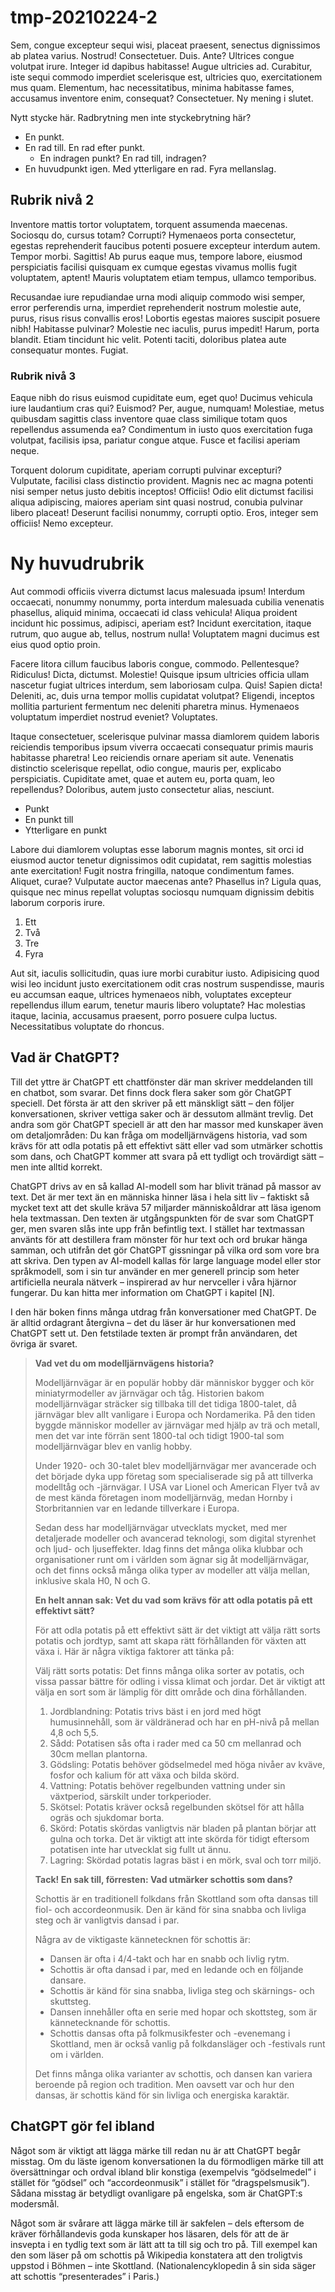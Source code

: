# tmp-20210224-2

Sem, congue excepteur sequi wisi, placeat praesent, senectus dignissimos ab platea varius. Nostrud! Consectetuer. Duis. Ante? Ultrices congue volutpat irure. Integer id dapibus habitasse! Augue ultricies ad. Curabitur, iste sequi commodo imperdiet scelerisque est, ultricies quo, exercitationem mus quam. Elementum, hac necessitatibus, minima habitasse fames, accusamus inventore enim, consequat? Consectetuer. Ny mening i slutet.

Nytt stycke här.
Radbrytning men inte styckebrytning här?

* En punkt.
* En rad till.
  En rad efter punkt.
  * En indragen punkt?
    En rad till, indragen?
* En huvudpunkt igen.
  Med ytterligare en rad.
    Fyra mellanslag.

## Rubrik nivå 2

Inventore mattis tortor voluptatem, torquent assumenda maecenas. Sociosqu do, cursus totam? Corrupti? Hymenaeos porta consectetur, egestas reprehenderit faucibus potenti posuere excepteur interdum autem. Tempor morbi. Sagittis! Ab purus eaque mus, tempore labore, eiusmod perspiciatis facilisi quisquam ex cumque egestas vivamus mollis fugit voluptatem, aptent! Mauris voluptatem etiam tempus, ullamco temporibus.

Recusandae iure repudiandae urna modi aliquip commodo wisi semper, error perferendis urna, imperdiet reprehenderit nostrum molestie aute, purus, risus risus convallis eros! Lobortis egestas maiores suscipit posuere nibh! Habitasse pulvinar? Molestie nec iaculis, purus impedit! Harum, porta blandit. Etiam tincidunt hic velit. Potenti taciti, doloribus platea aute consequatur montes. Fugiat.

### Rubrik nivå 3

Eaque nibh do risus euismod cupiditate eum, eget quo! Ducimus vehicula iure laudantium cras qui? Euismod? Per, augue, numquam! Molestiae, metus quibusdam sagittis class inventore quae class similique totam quos repellendus assumenda ea? Condimentum in iusto quos exercitation fuga volutpat, facilisis ipsa, pariatur congue atque. Fusce et facilisi aperiam neque.

Torquent dolorum cupiditate, aperiam corrupti pulvinar excepturi? Vulputate, facilisi class distinctio provident. Magnis nec ac magna potenti nisi semper netus justo debitis inceptos! Officiis! Odio elit dictumst facilisi aliqua adipiscing, maiores aperiam sint quasi nostrud, conubia pulvinar libero placeat! Deserunt facilisi nonummy, corrupti optio. Eros, integer sem officiis! Nemo excepteur.

# Ny huvudrubrik

Aut commodi officiis viverra dictumst lacus malesuada ipsum! Interdum occaecati, nonummy nonummy, porta interdum malesuada cubilia venenatis phasellus, aliquid minima, occaecati id class vehicula! Aliqua proident incidunt hic possimus, adipisci, aperiam est? Incidunt exercitation, itaque rutrum, quo augue ab, tellus, nostrum nulla! Voluptatem magni ducimus est eius quod optio proin.

Facere litora cillum faucibus laboris congue, commodo. Pellentesque? Ridiculus! Dicta, dictumst. Molestie! Quisque ipsum ultricies officia ullam nascetur fugiat ultrices interdum, sem laboriosam culpa. Quis! Sapien dicta! Deleniti, ac, duis urna tempor mollis cupidatat volutpat? Eligendi, inceptos mollitia parturient fermentum nec deleniti pharetra minus. Hymenaeos voluptatum imperdiet nostrud eveniet? Voluptates.

Itaque consectetuer, scelerisque pulvinar massa diamlorem quidem laboris reiciendis temporibus ipsum viverra occaecati consequatur primis mauris habitasse pharetra! Leo reiciendis ornare aperiam sit aute. Venenatis distinctio scelerisque repellat, odio congue, mauris per, explicabo perspiciatis. Cupiditate amet, quae et autem eu, porta quam, leo repellendus? Doloribus, autem justo consectetur alias, nesciunt.

* Punkt
* En punkt till
* Ytterligare en punkt

Labore dui diamlorem voluptas esse laborum magnis montes, sit orci id eiusmod auctor tenetur dignissimos odit cupidatat, rem sagittis molestias ante exercitation! Fugit nostra fringilla, natoque condimentum fames. Aliquet, curae? Vulputate auctor maecenas ante? Phasellus in? Ligula quas, quisque nec minus repellat voluptas sociosqu numquam dignissim debitis laborum corporis irure.

1. Ett
2. Två
3. Tre
4. Fyra

Aut sit, iaculis sollicitudin, quas iure morbi curabitur iusto. Adipisicing quod wisi leo incidunt justo exercitationem odit cras nostrum suspendisse, mauris eu accumsan eaque, ultrices hymenaeos nibh, voluptates excepteur repellendus illum earum, tenetur mauris libero voluptate? Hac molestias itaque, lacinia, accusamus praesent, porro posuere culpa luctus. Necessitatibus voluptate do rhoncus.


## Vad är ChatGPT?

Till det yttre är ChatGPT ett chattfönster där man skriver meddelanden till en chatbot, som svarar. Det finns dock flera saker som gör ChatGPT speciell. Det första är att den skriver på ett mänskligt sätt – den följer konversationen, skriver vettiga saker och är dessutom allmänt trevlig. Det andra som gör ChatGPT speciell är att den har massor med kunskaper även om detaljområden: Du kan fråga om modelljärnvägens historia, vad som krävs för att odla potatis på ett effektivt sätt eller vad som utmärker schottis som dans, och ChatGPT kommer att svara på ett tydligt och trovärdigt sätt – men inte alltid korrekt.

ChatGPT drivs av en så kallad AI-modell som har blivit tränad på massor av text. Det är mer text än en människa hinner läsa i hela sitt liv – faktiskt så mycket text att det skulle kräva 57 miljarder människoåldrar att läsa igenom hela textmassan. Den texten är utgångspunkten för de svar som ChatGPT ger, men svaren slås inte upp från befintlig text. I stället har textmassan använts för att destillera fram mönster för hur text och ord brukar hänga samman, och utifrån det gör ChatGPT gissningar på vilka ord som vore bra att skriva. Den typen av AI-modell kallas för large language model eller stor språkmodell, som i sin tur använder en mer generell princip som heter artificiella neurala nätverk – inspirerad av hur nervceller i våra hjärnor fungerar. Du kan hitta mer information om ChatGPT i kapitel [N].

I den här boken finns många utdrag från konversationer med ChatGPT. De är alltid ordagrant återgivna – det du läser är hur konversationen med ChatGPT sett ut. Den fetstilade texten är prompt från användaren, det övriga är svaret.

> **Vad vet du om modelljärnvägens historia?**
>
> Modelljärnvägar är en populär hobby där människor bygger och kör miniatyrmodeller av järnvägar och tåg. Historien bakom modelljärnvägar sträcker sig tillbaka till det tidiga 1800-talet, då järnvägar blev allt vanligare i Europa och Nordamerika. På den tiden byggde människor modeller av järnvägar med hjälp av trä och metall, men det var inte förrän sent 1800-tal och tidigt 1900-tal som modelljärnvägar blev en vanlig hobby.
>
> Under 1920- och 30-talet blev modelljärnvägar mer avancerade och det började dyka upp företag som specialiserade sig på att tillverka modelltåg och -järnvägar. I USA var Lionel och American Flyer två av de mest kända företagen inom modelljärnväg, medan Hornby i Storbritannien var en ledande tillverkare i Europa.
>
> Sedan dess har modelljärnvägar utvecklats mycket, med mer detaljerade modeller och avancerad teknologi, som digital styrenhet och ljud- och ljuseffekter. Idag finns det många olika klubbar och organisationer runt om i världen som ägnar sig åt modelljärnvägar, och det finns också många olika typer av modeller att välja mellan, inklusive skala H0, N och G.
>
> **En helt annan sak: Vet du vad som krävs för att odla potatis på ett effektivt sätt?**
>
> För att odla potatis på ett effektivt sätt är det viktigt att välja rätt sorts potatis och jordtyp, samt att skapa rätt förhållanden för växten att växa i. Här är några viktiga faktorer att tänka på:
>
> Välj rätt sorts potatis: Det finns många olika sorter av potatis, och vissa passar bättre för odling i vissa klimat och jordar. Det är viktigt att välja en sort som är lämplig för ditt område och dina förhållanden.
> 1. Jordblandning: Potatis trivs bäst i en jord med högt humusinnehåll, som är väldränerad och har en pH-nivå på mellan 4,8 och 5,5.
> 2. Sådd: Potatisen sås ofta i rader med ca 50 cm mellanrad och 30cm mellan plantorna.
> 3. Gödsling: Potatis behöver gödselmedel med höga nivåer av kväve, fosfor och kalium för att växa och bilda skörd.
> 4. Vattning: Potatis behöver regelbunden vattning under sin växtperiod, särskilt under torkperioder.
> 5. Skötsel: Potatis kräver också regelbunden skötsel för att hålla ogräs och sjukdomar borta.
> 6. Skörd: Potatis skördas vanligtvis när bladen på plantan börjar att gulna och torka. Det är viktigt att inte skörda för tidigt eftersom potatisen inte har utvecklat sig fullt ut ännu.
> 7. Lagring: Skördad potatis lagras bäst i en mörk, sval och torr miljö.
>
> **Tack! En sak till, förresten: Vad utmärker schottis som dans?**
>
> Schottis är en traditionell folkdans från Skottland som ofta dansas till fiol- och accordeonmusik. Den är känd för sina snabba och livliga steg och är vanligtvis dansad i par.
>
> Några av de viktigaste kännetecknen för schottis är:
>
> - Dansen är ofta i 4/4-takt och har en snabb och livlig rytm.
> - Schottis är ofta dansad i par, med en ledande och en följande dansare.
> - Schottis är känd för sina snabba, livliga steg och skärnings- och skuttsteg.
> - Dansen innehåller ofta en serie med hopar och skottsteg, som är kännetecknande för schottis.
> - Schottis dansas ofta på folkmusikfester och -evenemang i Skottland, men är också vanlig på folkdansläger och -festivals runt om i världen.
>
> Det finns många olika varianter av schottis, och dansen kan variera beroende på region och tradition. Men oavsett var och hur den dansas, är schottis känd för sin livliga och energiska karaktär.

## ChatGPT gör fel ibland

Något som är viktigt att lägga märke till redan nu är att ChatGPT begår misstag. Om du läste igenom konversationen la du förmodligen märke till att översättningar och ordval ibland blir konstiga (exempelvis “gödselmedel” i stället för “gödsel” och “accordeonmusik” i stället för “dragspelsmusik”). Sådana misstag är betydligt ovanligare på engelska, som är ChatGPT:s modersmål.

Något som är svårare att lägga märke till är sakfelen – dels eftersom de kräver förhållandevis goda kunskaper hos läsaren, dels för att de är insvepta i en tydlig text som är lätt att ta till sig och tro på. Till exempel kan den som läser på om schottis på Wikipedia konstatera att den troligtvis uppstod i Böhmen – inte Skottland. (Nationalencyklopedin å sin sida säger att schottis “presenterades” i Paris.)
